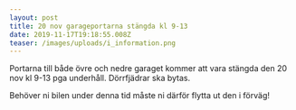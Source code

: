 ```yaml
---
layout: post
title: 20 nov garageportarna stängda kl 9-13
date: 2019-11-17T19:18:55.008Z
teaser: /images/uploads/i_information.png
---
```

Portarna till både övre och nedre garaget kommer att vara stängda den 20 nov kl 9-13 pga underhåll. Dörrfjädrar ska bytas.

Behöver ni bilen under denna tid måste ni därför flytta ut den i förväg!
